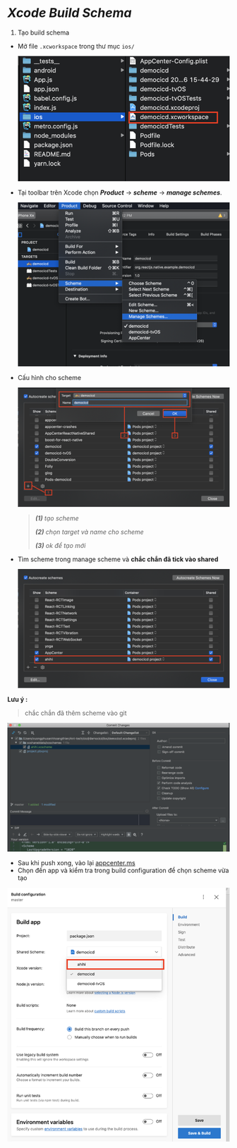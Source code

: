 # _Xcode Build Schema_

1. Tạo build schema

- Mở file `.xcworkspace` trong thư mục `ios/`

  ![img](../../readmeasset/workspace.png)

- Tại toolbar trên Xcode chọn **_Product_** -> **_scheme_** -> **_manage schemes_**.

  ![img](../../readmeasset/newScheme.png)

- Cấu hình cho scheme

  ![img](../../readmeasset/newScheme2.png)

  > _**(1)** tạo scheme_
  >
  > _**(2)** chọn target và name cho scheme_
  >
  > _**(3)** ok để tạo mới_

- Tìm scheme trong manage scheme và **chắc chắn đã tick vào shared**

  ![img](../../readmeasset/sharetick.png)

**Lưu ý :**

> chắc chắn đã thêm scheme vào git

![img](../../readmeasset/gitxcscheme.png)

- Sau khi push xong, vào lại [appcenter.ms](https://appcenter.ms)
- Chọn đến app và kiểm tra trong build configuration để chọn scheme vừa tạo

![img](../../readmeasset/schemeDone.png)

